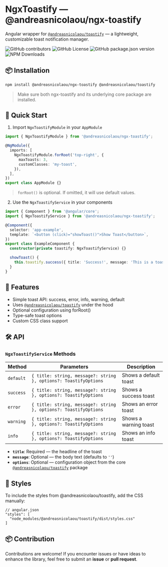 # NgxToastify — @andreasnicolaou/ngx-toastify

Angular wrapper for [`@andreasnicolaou/toastify`](https://www.npmjs.com/package/@andreasnicolaou/toastify) — a lightweight, customizable toast notification manager.

![GitHub contributors](https://img.shields.io/github/contributors/andreasnicolaou/ngx-toastify)
![GitHub License](https://img.shields.io/github/license/andreasnicolaou/ngx-toastify)
![GitHub package.json version](https://img.shields.io/github/package-json/v/andreasnicolaou/ngx-toastify)
![NPM Downloads](https://img.shields.io/npm/dm/%40andreasnicolaou%2Fngx-toastify)

## 📦 Installation

```bash
npm install @andreasnicolaou/ngx-toastify @andreasnicolaou/toastify
```

> Make sure both ngx-toastify and its underlying core package are installed.

## 🚀 Quick Start

1. Import `NgxToastifyModule` in your `AppModule`

```typescript
import { NgxToastifyModule } from '@andreasnicolaou/ngx-toastify';

@NgModule({
  imports: [
    NgxToastifyModule.forRoot('top-right', {
      maxToasts: 3,
      customClasses: 'my-toast',
    }),
  ],
})
export class AppModule {}
```

> `forRoot()` is optional. If omitted, it will use default values.

2. Use the `NgxToastifyService` in your components

```typescript
import { Component } from '@angular/core';
import { NgxToastifyService } from '@andreasnicolaou/ngx-toastify';

@Component({
  selector: 'app-example',
  template: `<button (click)="showToast()">Show Toast</button>`,
})
export class ExampleComponent {
  constructor(private toastify: NgxToastifyService) {}

  showToast() {
    this.toastify.success({ title: 'Success!', message: 'This is a toast message.' });
  }
}
```

## 🧩 Features

- Simple toast API: success, error, info, warning, default
- Uses [`@andreasnicolaou/toastify`](https://www.npmjs.com/package/@andreasnicolaou/toastify) under the hood
- Optional configuration using forRoot()
- Type-safe toast options
- Custom CSS class support

## 🛠 API

### `NgxToastifyService` Methods

| Method    | Parameters                                                       | Description           |
| --------- | ---------------------------------------------------------------- | --------------------- |
| `default` | `{ title: string, message?: string }, options?: ToastifyOptions` | Shows a default toast |
| `success` | `{ title: string, message?: string }, options?: ToastifyOptions` | Shows a success toast |
| `error`   | `{ title: string, message?: string }, options?: ToastifyOptions` | Shows an error toast  |
| `warning` | `{ title: string, message?: string }, options?: ToastifyOptions` | Shows a warning toast |
| `info`    | `{ title: string, message?: string }, options?: ToastifyOptions` | Shows an info toast   |

- **`title`**: Required — the headline of the toast
- **`message`**: Optional — the body text (defaults to `''`)
- **`options`**: Optional — configuration object from the core [`@andreasnicolaou/toastify`](https://www.npmjs.com/package/@andreasnicolaou/toastify) package

## 🎨 Styles

To include the styles from @andreasnicolaou/toastify, add the CSS manually:

```jsonc
// angular.json
"styles": [
  "node_modules/@andreasnicolaou/toastify/dist/styles.css"
]
```

## 📦 Contribution

Contributions are welcome! If you encounter issues or have ideas to enhance the library, feel free to submit an **issue** or **pull request**.
